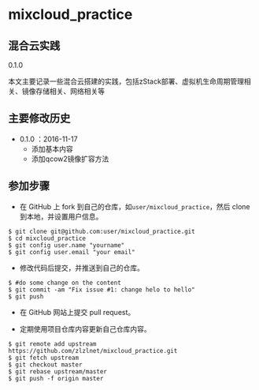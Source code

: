 # mixcloud_practice

## 混合云实践
0.1.0

本文主要记录一些混合云搭建的实践，包括zStack部署、虚拟机生命周期管理相关、镜像存储相关、网络相关等

## 主要修改历史

* 0.1.0 ：2016-11-17
	* 添加基本内容
	* 添加qcow2镜像扩容方法



## 参加步骤

* 在 GitHub 上 fork 到自己的仓库，如```user/mixcloud_practice```，然后 clone 到本地，并设置用户信息。

```
$ git clone git@github.com:user/mixcloud_practice.git
$ cd mixcloud_practice
$ git config user.name "yourname"
$ git config user.email "your email"
```
* 修改代码后提交，并推送到自己的仓库。

```
$ #do some change on the content
$ git commit -am "Fix issue #1: change helo to hello"
$ git push
```

* 在 GitHub 网站上提交 pull request。

* 定期使用项目仓库内容更新自己仓库内容。

```
$ git remote add upstream https://github.com/zlzlnet/mixcloud_practice.git
$ git fetch upstream
$ git checkout master
$ git rebase upstream/master
$ git push -f origin master
```
